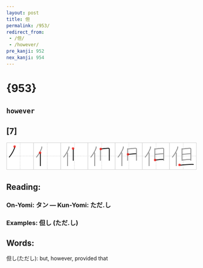 ```yaml
---
layout: post
title: 但
permalink: /953/
redirect_from:
 - /但/
 - /however/
pre_kanji: 952
nex_kanji: 954
---
```


# {953}

## `however`

## [7]

<div class="stroke"><img src="../images/E4BD86.png" /></div>

## Reading:

### On-Yomi: タン &mdash; Kun-Yomi: ただ.し

### Examples: 但し (ただ.し)

## Words:

但し(ただし): but, however, provided that
